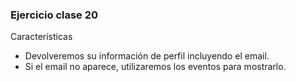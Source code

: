 ### Ejercicio clase 20

Características

- Devolveremos su información de perfil incluyendo el email.
- Si el email no aparece, utilizaremos los eventos para mostrarlo.
